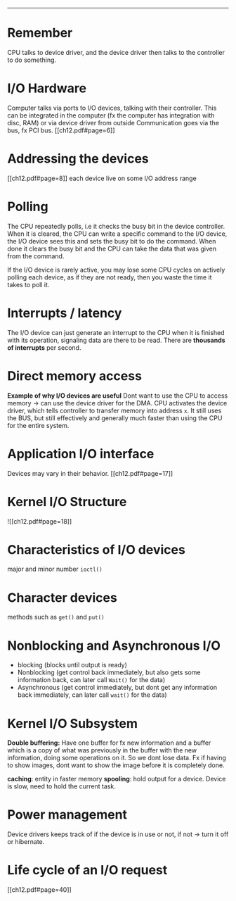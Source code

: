 ---------------------
# Remember
CPU talks to device driver, and the device driver then talks to the controller to do something. 

# I/O Hardware
Computer talks via ports to I/O devices, talking with their controller. This can be integrated in the computer (fx the computer has integration with disc, RAM) or via device driver from outside
Communication goes via the bus, fx PCI bus.
[[ch12.pdf#page=6]]

# Addressing the devices
[[ch12.pdf#page=8]] each device live on some I/O address range

# Polling
The CPU repeatedly polls, i.e it checks the busy bit in the device controller. When it is cleared, the CPU can write a specific command to the I/O device, the I/O device sees this and sets the busy bit to do the command. When done it clears the busy bit and the CPU can take the data that was given from the command.

If the I/O device is rarely active, you may lose some CPU cycles on actively polling each device, as if they are not ready, then you waste the time it takes to poll it.

# Interrupts / latency
The I/O device can just generate an interrupt to the CPU when it is finished with its operation, signaling data are there to be read.
There are **thousands of interrupts** per second.

# Direct memory access
**Example of why I/O devices are useful**
Dont want to use the CPU to access memory -> can use the device driver for the DMA. CPU activates the device driver, which tells controller to transfer memory into address `x`. It still uses the BUS, but still effectively and generally much faster than using the CPU for the entire system.

# Application I/O interface
Devices may vary in their behavior. [[ch12.pdf#page=17]]

# Kernel I/O Structure
![[ch12.pdf#page=18]]

# Characteristics of I/O devices
major and minor number
`ioctl()`

# Character devices
methods such as `get()` and `put()`

# Nonblocking and Asynchronous I/O
+ blocking (blocks until output is ready)
+ Nonblocking (get control back immediately, but also gets some information back, can later call `Wait()` for the data)
+ Asynchronous (get control immediately, but dont get any information back immediately, can later call `wait()` for the data)

# Kernel I/O Subsystem
**Double buffering:** Have one buffer for fx new information and a buffer which is a copy of what was previously in the buffer with the new information, doing some operations on it. So we dont lose data. Fx if having to show images, dont want to show the image before it is completely done.

**caching**: entity in faster memory
**spooling**: hold output for a device. Device is slow, need to hold the current task. 

# Power management
Device drivers keeps track of if the device is in use or not, if not -> turn it off or hibernate.

# Life cycle of an I/O request
[[ch12.pdf#page=40]]
